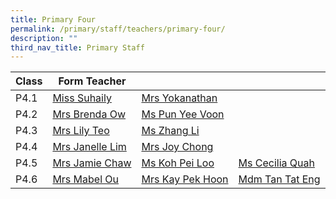 ```yaml
---
title: Primary Four
permalink: /primary/staff/teachers/primary-four/
description: ""
third_nav_title: Primary Staff
---
```

| Class | Form Teacher | ||
| -------- | -------- | -------- |-------- |
|P4.1|[Miss Suhaily](suhaily_md_moktar@schools.gov.sg)|[Mrs Yokanathan](thilagavathy_yokanathan@schools.gov.sg)|
|P4.2|[Mrs Brenda Ow](koh_li_ying_brenda@schools.gov.sg)|[Ms Pun Yee Voon](pun_yee_voon@schools.gov.sg)|
|P4.3|[Mrs Lily Teo](lily_teo@schools.gov.sg)|[Ms Zhang Li](zhang_li_a@schools.gov.sg)|
|P4.4|[Mrs Janelle Lim](janelle_foo_ling-yue@schools.gov.sg)|[Mrs Joy Chong](joy_ho_choy_yoke@schools.gov.sg)|
|P4.5|[Mrs Jamie Chaw](lo_hwee_ling_jamie@schools.gov.sg)|[Ms Koh Pei Loo](koh_pei_loo@schools.gov.sg)|[Ms Cecilia Quah](quah_hue_bin_cecilia@schools.gov.sg)
|P4.6|[Mrs Mabel Ou](quah_cheng_sim_mabel@schools.gov.sg)|[Mrs Kay Pek Hoon  ](chee_pek_hoon@schools.gov.sg)|[Mdm Tan Tat Eng](tan_tat_eng@moe.edu.sg )